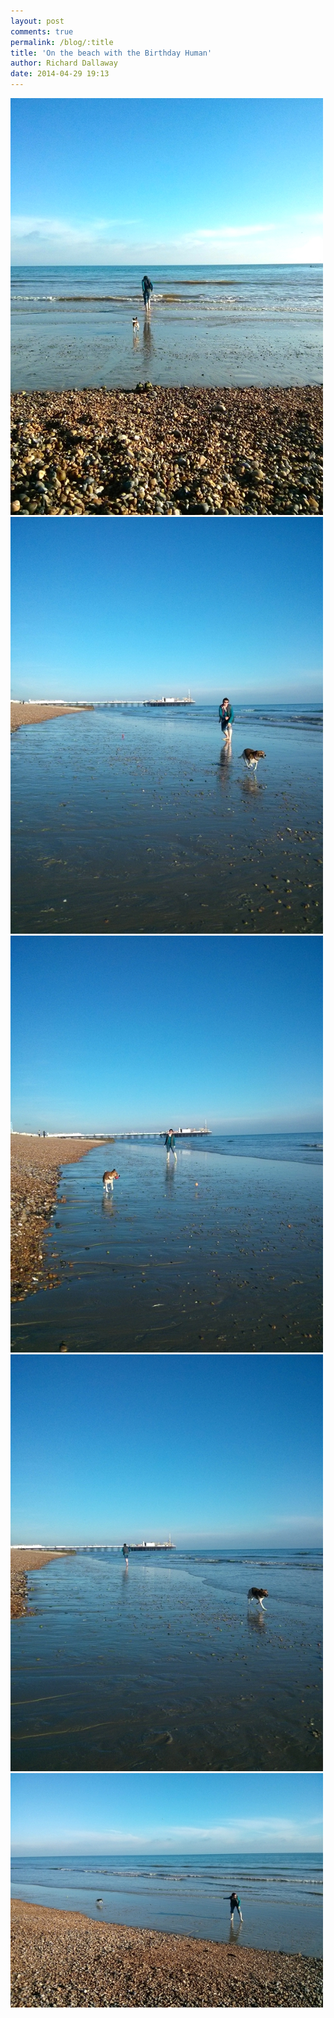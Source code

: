 ```yaml
---
layout: post
comments: true
permalink: /blog/:title
title: 'On the beach with the Birthday Human'
author: Richard Dallaway
date: 2014-04-29 19:13
---
```


<div><a href="/media/tp_2014-04-29_18_20_45.jpg"><img src="/media/tp_thumb_2014-04-29_18_20_45.jpg" width="500" height="667"/></a></div><div><a href="/media/tp_2014-04-29_18_33_01.jpg"><img src="/media/tp_thumb_2014-04-29_18_33_01.jpg" width="500" height="667"/></a></div><div><a href="/media/tp_2014-04-29_18_32_25.jpg"><img src="/media/tp_thumb_2014-04-29_18_32_25.jpg" width="500" height="667"/></a></div><div><a href="/media/tp_2014-04-29_18_30_38.jpg"><img src="/media/tp_thumb_2014-04-29_18_30_38.jpg" width="500" height="667"/></a></div><div><a href="/media/tp_2014-04-29_18_29_53.jpg"><img src="/media/tp_thumb_2014-04-29_18_29_53.jpg" width="500" height="375"/></a></div>

      
      
